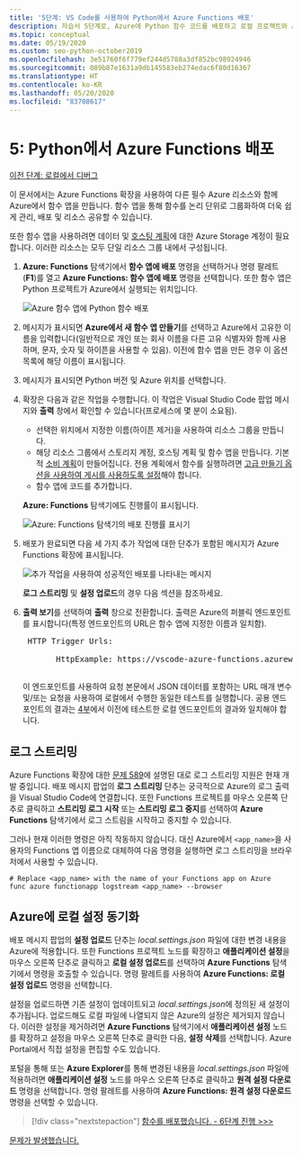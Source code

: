 ```yaml
---
title: '5단계: VS Code를 사용하여 Python에서 Azure Functions 배포'
description: 자습서 5단계로, Azure에 Python 함수 코드를 배포하고 로컬 프로젝트와 Azure 간에 로그를 스트리밍하고 설정을 동기화하는 방법을 알아봅니다.
ms.topic: conceptual
ms.date: 05/19/2020
ms.custom: seo-python-october2019
ms.openlocfilehash: 3e51760f6f779ef244d5788a3df852bc98924946
ms.sourcegitcommit: 089b87e1631a9db145583eb274edac6f80d16367
ms.translationtype: HT
ms.contentlocale: ko-KR
ms.lasthandoff: 05/20/2020
ms.locfileid: "83708617"
---
```

# <a name="5-deploy-azure-functions-in-python"></a>5: Python에서 Azure Functions 배포

[이전 단계: 로컬에서 디버그](tutorial-vs-code-serverless-python-04.md)

이 문서에서는 Azure Functions 확장을 사용하여 다른 필수 Azure 리소스와 함께 Azure에서 함수 앱을 만듭니다. 함수 앱을 통해 함수를 논리 단위로 그룹화하여 더욱 쉽게 관리, 배포 및 리소스 공유할 수 있습니다.

또한 함수 앱을 사용하려면 데이터 및 [호스팅 계획](/azure/azure-functions/functions-scale#hosting-plan-support)에 대한 Azure Storage 계정이 필요합니다. 이러한 리소스는 모두 단일 리소스 그룹 내에서 구성됩니다.

1. **Azure: Functions** 탐색기에서 **함수 앱에 배포** 명령을 선택하거나 명령 팔레트(**F1**)를 열고 **Azure Functions: 함수 앱에 배포** 명령을 선택합니다. 또한 함수 앱은 Python 프로젝트가 Azure에서 실행되는 위치입니다.

    ![Azure 함수 앱에 Python 함수 배포](media/tutorial-vs-code-serverless-python/deploy-a-python-fuction-to-azure-function-app.png)

1. 메시지가 표시되면 **Azure에서 새 함수 앱 만들기**를 선택하고 Azure에서 고유한 이름을 입력합니다(일반적으로 개인 또는 회사 이름을 다른 고유 식별자와 함께 사용하며, 문자, 숫자 및 하이픈을 사용할 수 있음). 이전에 함수 앱을 만든 경우 이 옵션 목록에 해당 이름이 표시됩니다.

1. 메시지가 표시되면 Python 버전 및 Azure 위치를 선택합니다.

1. 확장은 다음과 같은 작업을 수행합니다. 이 작업은 Visual Studio Code 팝업 메시지와 **출력** 창에서 확인할 수 있습니다(프로세스에 몇 분이 소요됨).

    - 선택한 위치에서 지정한 이름(하이픈 제거)을 사용하여 리소스 그룹을 만듭니다.
    - 해당 리소스 그룹에서 스토리지 계정, 호스팅 계획 및 함수 앱을 만듭니다. 기본적 [소비 계획](/azure/azure-functions/functions-scale#consumption-plan)이 만들어집니다. 전용 계획에서 함수를 실행하려면 [고급 만들기 옵션을 사용하여 게시를 사용하도록 설정](/azure/azure-functions/functions-develop-vs-code)해야 합니다.
    - 함수 앱에 코드를 추가합니다.

    **Azure: Functions** 탐색기에도 진행률이 표시됩니다.

    ![Azure: Functions 탐색기의 배포 진행률 표시기](media/tutorial-vs-code-serverless-python/deployment-progress-indicator-in-azure-function-explorer.png)

1. 배포가 완료되면 다음 세 가지 추가 작업에 대한 단추가 포함된 메시지가 Azure Functions 확장에 표시됩니다.

    ![추가 작업을 사용하여 성공적인 배포를 나타내는 메시지](media/tutorial-vs-code-serverless-python/azure-functions-deployment-success-with-additional-actions.png)

    **로그 스트리밍** 및 **설정 업로드**의 경우 다음 섹션을 참조하세요.

1. **출력 보기**를 선택하여 **출력** 창으로 전환합니다. 출력은 Azure의 퍼블릭 엔드포인트를 표시합니다(특정 엔드포인트의 URL은 함수 앱에 지정한 이름과 일치함).

    <pre>
    HTTP Trigger Urls:

          HttpExample: https://vscode-azure-functions.azurewebsites.net/api/HttpExample
    </pre>

    이 엔드포인트를 사용하여 요청 본문에서 JSON 데이터를 포함하는 URL 매개 변수 및/또는 요청을 사용하여 로컬에서 수행한 동일한 테스트를 실행합니다. 공용 엔드포인트의 결과는 [4부](tutorial-vs-code-serverless-python-04.md)에서 이전에 테스트한 로컬 엔드포인트의 결과와 일치해야 합니다.

## <a name="stream-logs"></a>로그 스트리밍

Azure Functions 확장에 대한 [문제 589](https://github.com/microsoft/vscode-azurefunctions/issues/589)에 설명된 대로 로그 스트리밍 지원은 현재 개발 중입니다. 배포 메시지 팝업의 **로그 스트리밍** 단추는 궁극적으로 Azure의 로그 출력을 Visual Studio Code에 연결합니다. 또한 Functions 프로젝트를 마우스 오른쪽 단추로 클릭하고 **스트리밍 로그 시작** 또는 **스트리밍 로그 중지**를 선택하여 **Azure Functions** 탐색기에서 로그 스트림을 시작하고 중지할 수 있습니다.

그러나 현재 이러한 명령은 아직 작동하지 않습니다. 대신 Azure에서 `<app_name>`을 사용자의 Functions 앱 이름으로 대체하여 다음 명령을 실행하면 로그 스트리밍을 브라우저에서 사용할 수 있습니다.

```
# Replace <app_name> with the name of your Functions app on Azure
func azure functionapp logstream <app_name> --browser
```

## <a name="sync-local-settings-to-azure"></a>Azure에 로컬 설정 동기화

배포 메시지 팝업의 **설정 업로드** 단추는 *local.settings.json* 파일에 대한 변경 내용을 Azure에 적용합니다. 또한 Functions 프로젝트 노드를 확장하고 **애플리케이션 설정**을 마우스 오른쪽 단추로 클릭하고 **로컬 설정 업로드**를 선택하여 **Azure Functions** 탐색기에서 명령을 호출할 수 있습니다. 명령 팔레트를 사용하여 **Azure Functions: 로컬 설정 업로드** 명령을 선택합니다.

설정을 업로드하면 기존 설정이 업데이트되고 *local.settings.json*에 정의된 새 설정이 추가됩니다. 업로드해도 로컬 파일에 나열되지 않은 Azure의 설정은 제거되지 않습니다. 이러한 설정을 제거하려면 **Azure Functions** 탐색기에서 **애플리케이션 설정** 노드를 확장하고 설정을 마우스 오른쪽 단추로 클릭한 다음, **설정 삭제**를 선택합니다. Azure Portal에서 직접 설정을 편집할 수도 있습니다.

포털을 통해 또는 **Azure Explorer**를 통해 변경된 내용을 *local.settings.json* 파일에 적용하려면 **애플리케이션 설정** 노드를 마우스 오른쪽 단추로 클릭하고 **원격 설정 다운로드** 명령을 선택합니다. 명령 팔레트를 사용하여 **Azure Functions: 원격 설정 다운로드** 명령을 선택할 수 있습니다.

> [!div class="nextstepaction"]
> [함수를 배포했습니다. - 6단계 진행 >>>](tutorial-vs-code-serverless-python-06.md)

[문제가 발생했습니다.](https://www.research.net/r/PWZWZ52?tutorial=vscode-functions-python&step=05-deploy)
